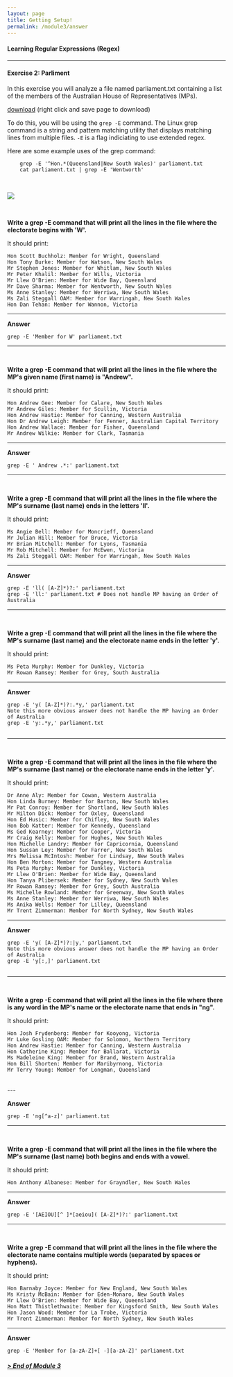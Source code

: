 ```yaml
---
layout: page
title: Getting Setup!
permalink: /module3/answer
---
```


#### Learning Regular Expressions (Regex)
---
#### Exercise 2: Parliment

In this exercise you will analyze a file named parliament.txt containing a list of the members of the Australian House of Representatives (MPs).

[download](/static/parliament.txt) (right click and save page to download)

To do this, you will be using the `grep -E` command. The Linux grep command is a string and pattern matching utility that displays matching lines from multiple files. `-E` is a flag indiciating to use extended regex.

Here are some example uses of the grep command:

```shell
    grep -E '^Hon.*(Queensland|New South Wales)' parliament.txt
    cat parliament.txt | grep -E 'Wentworth'
```



<br>

![](https://hotelkurrajong.com.au/wp-content/uploads/2020/02/canberra-accomodation-attractions-parliament-house.jpg)

<br>

**Write a grep -E command that will print all the lines in the file where the electorate begins with 'W'.**

It should print:

    Hon Scott Buchholz: Member for Wright, Queensland
    Hon Tony Burke: Member for Watson, New South Wales
    Mr Stephen Jones: Member for Whitlam, New South Wales
    Mr Peter Khalil: Member for Wills, Victoria
    Mr Llew O'Brien: Member for Wide Bay, Queensland
    Mr Dave Sharma: Member for Wentworth, New South Wales
    Ms Anne Stanley: Member for Werriwa, New South Wales
    Ms Zali Steggall OAM: Member for Warringah, New South Wales
    Hon Dan Tehan: Member for Wannon, Victoria

---

**Answer**
```shell
grep -E 'Member for W' parliament.txt
```

---

<br>

**Write a grep -E command that will print all the lines in the file where the MP's given name (first name) is "Andrew".**

It should print:

    Hon Andrew Gee: Member for Calare, New South Wales
    Mr Andrew Giles: Member for Scullin, Victoria
    Hon Andrew Hastie: Member for Canning, Western Australia
    Hon Dr Andrew Leigh: Member for Fenner, Australian Capital Territory
    Hon Andrew Wallace: Member for Fisher, Queensland
    Mr Andrew Wilkie: Member for Clark, Tasmania

---

**Answer**
```shell
grep -E ' Andrew .*:' parliament.txt
```

---

<br>

**Write a grep -E command that will print all the lines in the file where the MP's surname (last name) ends in the letters 'll'.**

It should print:

    Ms Angie Bell: Member for Moncrieff, Queensland
    Mr Julian Hill: Member for Bruce, Victoria
    Mr Brian Mitchell: Member for Lyons, Tasmania
    Mr Rob Mitchell: Member for McEwen, Victoria
    Ms Zali Steggall OAM: Member for Warringah, New South Wales

---

**Answer**
```shell
grep -E 'll( [A-Z]*)?:' parliament.txt
grep -E 'll:' parliament.txt # Does not handle MP having an Order of Australia 
```

---

<br>

**Write a grep -E command that will print all the lines in the file where the MP's surname (last name) and the electorate name ends in the letter 'y'.**

It should print:

    Ms Peta Murphy: Member for Dunkley, Victoria
    Mr Rowan Ramsey: Member for Grey, South Australia

---

**Answer**
```shell
grep -E 'y( [A-Z]*)?:.*y,' parliament.txt
Note this more obvious answer does not handle the MP having an Order of Australia
grep -E 'y:.*y,' parliament.txt
            
```

---

<br>

**Write a grep -E command that will print all the lines in the file where the MP's surname (last name) or the electorate name ends in the letter 'y'.**

It should print:

    Dr Anne Aly: Member for Cowan, Western Australia
    Hon Linda Burney: Member for Barton, New South Wales
    Mr Pat Conroy: Member for Shortland, New South Wales
    Mr Milton Dick: Member for Oxley, Queensland
    Hon Ed Husic: Member for Chifley, New South Wales
    Hon Bob Katter: Member for Kennedy, Queensland
    Ms Ged Kearney: Member for Cooper, Victoria
    Mr Craig Kelly: Member for Hughes, New South Wales
    Hon Michelle Landry: Member for Capricornia, Queensland
    Hon Sussan Ley: Member for Farrer, New South Wales
    Mrs Melissa McIntosh: Member for Lindsay, New South Wales
    Hon Ben Morton: Member for Tangney, Western Australia
    Ms Peta Murphy: Member for Dunkley, Victoria
    Mr Llew O'Brien: Member for Wide Bay, Queensland
    Hon Tanya Plibersek: Member for Sydney, New South Wales
    Mr Rowan Ramsey: Member for Grey, South Australia
    Ms Michelle Rowland: Member for Greenway, New South Wales
    Ms Anne Stanley: Member for Werriwa, New South Wales
    Ms Anika Wells: Member for Lilley, Queensland
    Mr Trent Zimmerman: Member for North Sydney, New South Wales
            
---

**Answer**
```shell
grep -E 'y( [A-Z]*)?:|y,' parliament.txt
Note this more obvious answer does not handle the MP having an Order of Australia
grep -E 'y[:,]' parliament.txt
            
```

---

<br>

**Write a grep -E command that will print all the lines in the file where there is any word in the MP's name or the electorate name that ends in "ng".**

It should print:

    Hon Josh Frydenberg: Member for Kooyong, Victoria
    Mr Luke Gosling OAM: Member for Solomon, Northern Territory
    Hon Andrew Hastie: Member for Canning, Western Australia
    Hon Catherine King: Member for Ballarat, Victoria
    Ms Madeleine King: Member for Brand, Western Australia
    Hon Bill Shorten: Member for Maribyrnong, Victoria
    Mr Terry Young: Member for Longman, Queensland

<br>
---

**Answer**
```shell
grep -E 'ng[^a-z]' parliament.txt
```
---

<br>

**Write a grep -E command that will print all the lines in the file where the MP's surname (last name) both begins and ends with a vowel.**

It should print:

    Hon Anthony Albanese: Member for Grayndler, New South Wales
            
---

**Answer**
```shell
grep -E '[AEIOU][^ ]*[aeiou]( [A-Z]*)?:' parliament.txt
```

---

<br>

**Write a grep -E command that will print all the lines in the file where the electorate name contains multiple words (separated by spaces or hyphens).**

It should print:

    Hon Barnaby Joyce: Member for New England, New South Wales
    Ms Kristy McBain: Member for Eden-Monaro, New South Wales
    Mr Llew O'Brien: Member for Wide Bay, Queensland
    Hon Matt Thistlethwaite: Member for Kingsford Smith, New South Wales
    Hon Jason Wood: Member for La Trobe, Victoria
    Mr Trent Zimmerman: Member for North Sydney, New South Wales

---

**Answer**
```shell
grep -E 'Member for [a-zA-Z]+[ -][a-zA-Z]' parliament.txt
```

##### [> End of Module 3](/)


<br>
<br>
<br>
